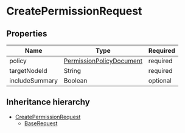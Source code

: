 

# CreatePermissionRequest

## Properties

Name | Type | Required
-------- | -------- | --------
policy | [PermissionPolicyDocument](PermissionPolicyDocument.md) | required
targetNodeId | String | required
includeSummary | Boolean | optional




## Inheritance hierarchy


* [CreatePermissionRequest](CreatePermissionRequest.md)
    * [BaseRequest](BaseRequest.md)
